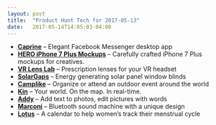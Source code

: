 ```yaml
---
layout: post
title:  "Product Hunt Tech for 2017-05-13"
date:   2017-05-14T14:05:03-04:00
---
```


* **[Caprine](https://www.producthunt.com/posts/caprine-2?utm_campaign=producthunt-api&utm_medium=api&utm_source=Application%3A+Daily+Digest+RSS+%28ID%3A+3202%29)** – Elegant Facebook Messenger desktop app
* **[HERO iPhone 7 Plus Mockups](https://www.producthunt.com/posts/hero-iphone-7-plus-mockups?utm_campaign=producthunt-api&utm_medium=api&utm_source=Application%3A+Daily+Digest+RSS+%28ID%3A+3202%29)** – Carefully crafted iPhone 7 Plus mockups for creatives.
* **[VR Lens Lab](https://www.producthunt.com/posts/vr-lens-lab-2?utm_campaign=producthunt-api&utm_medium=api&utm_source=Application%3A+Daily+Digest+RSS+%28ID%3A+3202%29)** – Prescription lenses for your VR headset
* **[SolarGaps](https://www.producthunt.com/posts/solargaps?utm_campaign=producthunt-api&utm_medium=api&utm_source=Application%3A+Daily+Digest+RSS+%28ID%3A+3202%29)** – Energy generating solar panel window blinds
* **[Camplike](https://www.producthunt.com/posts/camplike?utm_campaign=producthunt-api&utm_medium=api&utm_source=Application%3A+Daily+Digest+RSS+%28ID%3A+3202%29)** – Organize or attend an outdoor event around the world
* **[Kin](https://www.producthunt.com/posts/kin-2?utm_campaign=producthunt-api&utm_medium=api&utm_source=Application%3A+Daily+Digest+RSS+%28ID%3A+3202%29)** – Your world. On the map. In real-time.
* **[Addy](https://www.producthunt.com/posts/addy?utm_campaign=producthunt-api&utm_medium=api&utm_source=Application%3A+Daily+Digest+RSS+%28ID%3A+3202%29)** – Add text to photos, edit pictures with words
* **[Marconi](https://www.producthunt.com/posts/marconi?utm_campaign=producthunt-api&utm_medium=api&utm_source=Application%3A+Daily+Digest+RSS+%28ID%3A+3202%29)** – Bluetooth sound machine with a unique design
* **[Lotus](https://www.producthunt.com/posts/lotus-3?utm_campaign=producthunt-api&utm_medium=api&utm_source=Application%3A+Daily+Digest+RSS+%28ID%3A+3202%29)** – A calendar to help women’s track their menstrual cycle
